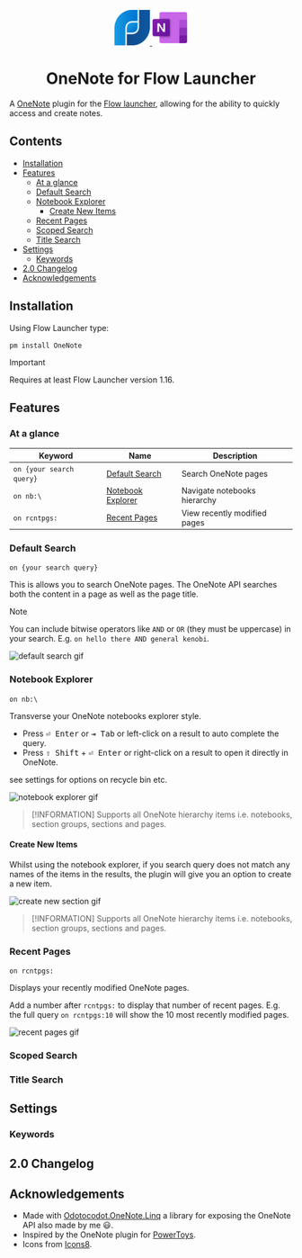  <p align="center">
	<a href="https://flowlauncher.com">
		<img src="doc/flow.png" width=12.5%>
	</a>
	<a href="https://www.microsoft.com/en-gb/microsoft-365/onenote/digital-note-taking-app">
		<img src= "doc/onenote.png" width=12.5%>
	</a>
</p>
<h1 align="center">OneNote for Flow Launcher</h1>

A [OneNote](https://www.microsoft.com/en-gb/microsoft-365/onenote/digital-note-taking-app) plugin for the [Flow launcher](https://github.com/Flow-Launcher/Flow.Launcher), allowing for the ability to quickly access and create notes.

<!-- omit from toc -->
## Contents 
- [Installation](#installation)
- [Features](#features)
	- [At a glance](#at-a-glance)
	- [Default Search](#default-search)
	- [Notebook Explorer](#notebook-explorer)
		- [Create New Items](#create-new-items)
	- [Recent Pages](#recent-pages)
	- [Scoped Search](#scoped-search)
	- [Title Search](#title-search)
- [Settings](#settings)
	- [Keywords](#keywords)
- [2.0 Changelog](#20-changelog)
- [Acknowledgements](#acknowledgements)

## Installation
Using Flow Launcher type:
```
pm install OneNote
```
> [!IMPORTANT]
> Requires at least Flow Launcher version 1.16.

## Features
### At a glance
| Keyword                      | Name                                    | Description                  |
| ---------------------------- | --------------------------------------- | ---------------------------- |
| `` on {your search query} `` | [Default Search](#default-search)       | Search OneNote pages         |
| `` on nb:\ ``                | [Notebook Explorer](#notebook-explorer) | Navigate notebooks hierarchy |
| `` on rcntpgs: ``            | [Recent Pages](#recent-pages)           | View recently modified pages |


### Default Search
```
on {your search query}
```
This is allows you to search OneNote pages. The OneNote API searches both the content in a page as well as the page title.

> [!NOTE]
> You can include bitwise operators like `AND` or `OR` (they must be uppercase) in your search. E.g. `on hello there AND general kenobi`.

![default search gif](doc/) 

### Notebook Explorer

```
on nb:\
```
Transverse your OneNote notebooks explorer style.

- Press <kbd>⏎ Enter</kbd> or <kbd>⇥ Tab</kbd> or left-click on a result to auto complete the query.
- Press <kbd>⇧ Shift</kbd> + <kbd>⏎ Enter</kbd> or right-click on a result to open it directly in OneNote.

see settings for options on recycle bin etc.

![notebook explorer gif](doc/)

> [!INFORMATION] 
> Supports all OneNote hierarchy items i.e. notebooks, section groups, sections and pages.

#### Create New Items

Whilst using the notebook explorer, if you search query does not match any names of the items in the results, the plugin will give you an option to create a new item.

![create new section gif](doc/)

> [!INFORMATION] 
> Supports all OneNote hierarchy items i.e. notebooks, section groups, sections and pages.
### Recent Pages

```
on rcntpgs:
```

Displays your recently modified OneNote pages.

Add a number after `` rcntpgs: `` to display that number of recent pages. E.g. the full query ``on rcntpgs:10`` will show the 10 most recently modified pages.

![recent pages gif](doc/)
### Scoped Search

### Title Search


## Settings

### Keywords

## 2.0 Changelog

## Acknowledgements

- Made with [Odotocodot.OneNote.Linq](https://github.com/Odotocodot.OneNote.Linq) a library for exposing the OneNote API also made by me :smiley:.
- Inspired by the OneNote plugin for [PowerToys](https://github.com/microsoft/PowerToys/tree/main/src/modules/launcher/Plugins/Microsoft.PowerToys.Run.Plugin.OneNote).
- Icons from [Icons8](https://icons8.com).